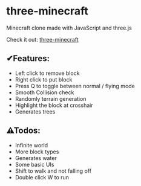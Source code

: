 # three-minecraft

Minecraft clone made with JavaScript and three.js

Check it out: [three-minecraft](https://three-minecraft.netlify.app/)

## ✔Features:
- Left click to remove block
- Right click to put block
- Press Q to toggle between normal / flying mode
- Smooth Collision check 
- Randomly terrain generation
- Highlight the block at crosshair
- Generates trees

## ⚠Todos:
- Infinite world
- More block types
- Generates water
- Some basic UIs
- Shift to walk and not falling off
- Double click W to run

